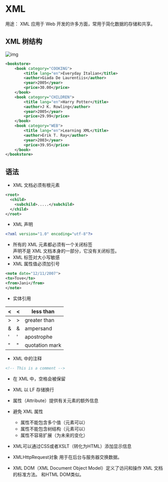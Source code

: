 # XML

用途：
XML 应用于 Web 开发的许多方面，常用于简化数据的存储和共享。

## XML 树结构

![img](https://www.runoob.com/wp-content/uploads/2013/09/nodetree.gif)

```XML
<bookstore>
    <book category="COOKING">
        <title lang="en">Everyday Italian</title>
        <author>Giada De Laurentiis</author>
        <year>2005</year>
        <price>30.00</price>
    </book>
    <book category="CHILDREN">
        <title lang="en">Harry Potter</title>
        <author>J K. Rowling</author>
        <year>2005</year>
        <price>29.99</price>
    </book>
    <book category="WEB">
        <title lang="en">Learning XML</title>
        <author>Erik T. Ray</author>
        <year>2003</year>
        <price>39.95</price>
    </book>
</bookstore>
```

## 语法

- XML 文档必须有根元素

```xml
<root>
  <child>
    <subchild>.....</subchild>
  </child>
</root>
```

- XML 声明

```xml
<?xml version="1.0" encoding="utf-8"?>
```

- 所有的 XML 元素都必须有一个关闭标签  
  声明不是 XML 文档本身的一部分，它没有关闭标签。
- XML 标签对大小写敏感
- XML 属性值必须加引号
```xml
<note date="12/11/2007">
<to>Tove</to>
<from>Jani</from>
</note>
```
- 实体引用

| &lt;   | <    | less than      |
| ------ | ---- | -------------- |
| &gt;   | >    | greater than   |
| &amp;  | &    | ampersand      |
| &apos; | '    | apostrophe     |
| &quot; | "    | quotation mark |

- XML 中的注释

```xml
<!-- This is a comment -->
```

- 在 XML 中，空格会被保留

- XML 以 LF 存储换行

- 属性（Attribute）提供有关元素的额外信息

- 避免 XML 属性
	- 属性不能包含多个值（元素可以）
	- 属性不能包含树结构（元素可以）
	- 属性不容易扩展（为未来的变化）
	
- XML可以通过CSS或者XSLT（转化为HTML）添加显示信息
- XMLHttpRequest对象 用于在后台与服务器交换数据。
- XML DOM（XML Document Object Model）定义了访问和操作 XML 文档的标准方法。 和HTML DOM类似。
